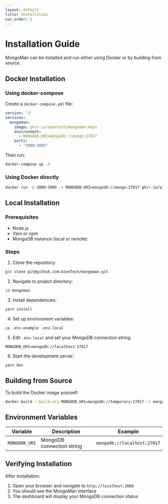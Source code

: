 ```yaml
---
layout: default
title: Installation
nav_order: 2
---
```


# Installation Guide

MongoMan can be installed and run either using Docker or by building from source.

## Docker Installation

### Using docker-compose

Create a `docker-compose.yml` file:

```yaml
version: '3'
services:
  mongoman:
    image: ghcr.io/aientech/mongoman:main
    environment:
      - MONGODB_URI=mongodb://mongo:27017
    ports:
      - "3000:3000"
```

Then run:

```bash
docker-compose up -d
```

### Using Docker directly

```bash
docker run -p 3000:3000 -e MONGODB_URI=mongodb://mongo:27017 ghcr.io/aientech/mongoman:main
```

## Local Installation

### Prerequisites

- Node.js
- Yarn or npm
- MongoDB instance (local or remote)

### Steps

1. Clone the repository:
```bash
git clone git@github.com:AienTech/mongoman.git
```

2. Navigate to project directory:
```bash
cd mongoman
```

3. Install dependencies:
```bash
yarn install
```

4. Set up environment variables:
```bash
cp .env.example .env.local
```

5. Edit `.env.local` and set your MongoDB connection string:
```
MONGODB_URI=mongodb://localhost:27017
```

6. Start the development server:
```bash
yarn dev
```

## Building from Source

To build the Docker image yourself:

```bash
docker build --build-arg MONGODB_URI=mongodb://temporary:27017 -t mongoman .
```

## Environment Variables

| Variable | Description | Example |
|----------|-------------|---------|
| `MONGODB_URI` | MongoDB connection string | `mongodb://localhost:27017` |

## Verifying Installation

After installation:

1. Open your browser and navigate to `http://localhost:3000`
2. You should see the MongoMan interface
3. The dashboard will display your MongoDB connection status